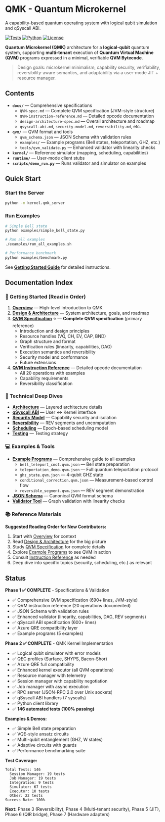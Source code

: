 # QMK - Quantum Microkernel

A capability-based quantum operating system with logical qubit simulation and qSyscall ABI.

[![Tests](https://img.shields.io/badge/tests-146%20passing-brightgreen)](tests/)
[![Python](https://img.shields.io/badge/python-3.8%2B-blue)](https://www.python.org/)
[![License](https://img.shields.io/badge/license-MIT-blue)](LICENSE)

**Quantum Microkernel (QMK)** architecture for a **logical-qubit** quantum system,
supporting **multi-tenant** execution of **Quantum Virtual Machine (QVM)** programs expressed in a minimal,
verifiable **QVM Bytecode**.

> Design goals: microkernel minimalism, capability security, verifiability, reversibility-aware semantics,
> and adaptability via a user-mode JIT + resource manager.

## Contents
- **`docs/`** — Comprehensive specifications
  - `QVM-spec.md` — Complete QVM specification (JVM-style structure)
  - `QVM-instruction-reference.md` — Detailed opcode documentation
  - `design-architecture-spec.md` — Overall architecture and roadmap
  - `qsyscall-abi.md`, `security-model.md`, `reversibility.md`, etc.
- **`qvm/`** — QVM format and tools
  - `qvm_schema.json` — JSON Schema with validation rules
  - `examples/` — Example programs (Bell states, teleportation, GHZ, etc.)
  - `tools/qvm_validate.py` — Enhanced validator with linearity checks
- **`kernel/`** — Reference simulator (mapping, scheduling, capabilities)
- **`runtime/`** — User-mode client stubs
- **`scripts/demo_run.py`** — Runs validator and simulator on examples

## Quick Start

### Start the Server
```bash
python -m kernel.qmk_server
```

### Run Examples
```bash
# Simple Bell state
python examples/simple_bell_state.py

# Run all examples
./examples/run_all_examples.sh

# Performance benchmark
python examples/benchmark.py
```

See **[Getting Started Guide](docs/GETTING_STARTED.md)** for detailed instructions.

## Documentation Index

### 📖 Getting Started (Read in Order)

1. **[Overview](docs/overview.md)** — High-level introduction to QMK
2. **[Design & Architecture](docs/design-architecture-spec.md)** — System architecture, goals, and roadmap
3. **[QVM Specification](docs/QVM-spec.md)** ⭐ — **Complete QVM specification** (primary reference)
   - Introduction and design principles
   - Resource handles (VQ, CH, EV, CAP, BND)
   - Graph structure and format
   - Verification rules (linearity, capabilities, DAG)
   - Execution semantics and reversibility
   - Security model and conformance
   - Future extensions
4. **[QVM Instruction Reference](docs/QVM-instruction-reference.md)** — Detailed opcode documentation
   - All 20 operations with examples
   - Capability requirements
   - Reversibility classification

### 🔧 Technical Deep Dives

- **[Architecture](docs/architecture.md)** — Layered architecture details
- **[qSyscall ABI](docs/qsyscall-abi.md)** — User ↔ Kernel interface
- **[Security Model](docs/security-model.md)** — Capability security and isolation
- **[Reversibility](docs/reversibility.md)** — REV segments and uncomputation
- **[Scheduling](docs/scheduling.md)** — Epoch-based scheduling model
- **[Testing](docs/testing.md)** — Testing strategy

### 💻 Examples & Tools

- **[Example Programs](qvm/examples/README.md)** — Comprehensive guide to all examples
  - `bell_teleport_cnot.qvm.json` — Bell state preparation
  - `teleportation_demo.qvm.json` — Full quantum teleportation protocol
  - `ghz_state.qvm.json` — 4-qubit GHZ state
  - `conditional_correction.qvm.json` — Measurement-based control flow
  - `reversible_segment.qvm.json` — REV segment demonstration
- **[JSON Schema](qvm/qvm_schema.json)** — Canonical QVM format schema
- **[Validator Tool](qvm/tools/qvm_validate.py)** — Graph validation with linearity checks

### 📚 Reference Materials

**Suggested Reading Order for New Contributors:**
1. Start with [Overview](docs/overview.md) for context
2. Read [Design & Architecture](docs/design-architecture-spec.md) for the big picture
3. Study [QVM Specification](docs/QVM-spec.md) for complete details
4. Explore [Example Programs](qvm/examples/README.md) to see QVM in action
5. Consult [Instruction Reference](docs/QVM-instruction-reference.md) as needed
6. Deep dive into specific topics (security, scheduling, etc.) as relevant

## Status

**Phase 1 ✅ COMPLETE** - Specifications & Validation
- ✅ Comprehensive QVM specification (690+ lines, JVM-style)
- ✅ QVM instruction reference (20 operations documented)
- ✅ JSON Schema with validation rules
- ✅ Enhanced validator (linearity, capabilities, DAG, REV segments)
- ✅ qSyscall ABI specification (600+ lines)
- ✅ Azure QRE compatibility layer
- ✅ Example programs (5 examples)

**Phase 2 ✅ COMPLETE** - QMK Kernel Implementation
- ✅ Logical qubit simulator with error models
- ✅ QEC profiles (Surface, SHYPS, Bacon-Shor)
- ✅ Azure QRE full compatibility
- ✅ Enhanced kernel executor (all QVM operations)
- ✅ Resource manager with telemetry
- ✅ Session manager with capability negotiation
- ✅ Job manager with async execution
- ✅ RPC server (JSON-RPC 2.0 over Unix sockets)
- ✅ qSyscall ABI handlers (7 syscalls)
- ✅ Python client library
- ✅ **146 automated tests (100% passing)**

**Examples & Demos:**
- ✅ Simple Bell state preparation
- ✅ VQE-style ansatz circuits
- ✅ Multi-qubit entanglement (GHZ, W states)
- ✅ Adaptive circuits with guards
- ✅ Performance benchmarking suite

**Test Coverage:**
```
Total Tests: 146
  Session Manager: 19 tests
  Job Manager: 19 tests
  Integration: 9 tests
  Simulator: 67 tests
  Executor: 10 tests
  Other: 22 tests
Success Rate: 100%
```

**Next:** Phase 3 (Reversibility), Phase 4 (Multi-tenant security), Phase 5 (JIT), Phase 6 (QIR bridge), Phase 7 (Hardware adapters)

